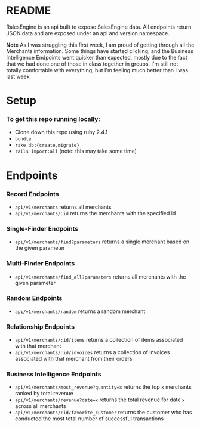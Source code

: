 # README

RalesEngine is an api built to expose SalesEngine data. All endpoints return JSON data and are exposed under an api and version namespace.

**Note** As I was struggling this first week, I am proud of getting through all the Merchants information. Some things have started clicking, and the Business Intelligence Endpoints went quicker than expected, mostly due to the fact that we had done one of those in class together in groups. I'm still not totally comfortable with everything, but I'm feeling much better than I was last week.

# Setup

### To get this repo running locally:

  * Clone down this repo using ruby 2.4.1
  * `bundle`
  * `rake db:{create,migrate}`
  * `rails import:all` (note: this may take some time)


# Endpoints


### Record Endpoints
  * `api/v1/merchants` returns all merchants
  * `api/v1/merchants/:id` returns the merchants with the specified id

### Single-Finder Endpoints
  * `api/v1/merchants/find?parameters` returns a single merchant based on the given parameter

### Multi-Finder Endpoints
  * `api/v1/merchants/find_all?paramaters` returns all merchants with the given parameter

### Random Endpoints
  * `api/v1/merchants/random` returns a random merchant

### Relationship Endpoints
  * `api/v1/merchants/:id/items` returns a collection of items associated with that merchant
  * `api/v1/merchants/:id/invoices` returns a collection of invoices associated with that merchant from their orders

### Business Intelligence Endpoints
  * `api/v1/merchants/most_revenue?quantity=x` returns the top `x` merchants ranked by total revenue
  * `api/v1/merchants/revenue?date=x` returns the total revenue for date `x` across all merchants
  * `api/v1/merchants/:id/favorite_customer` returns the customer who has conducted the most total number of successful transactions
